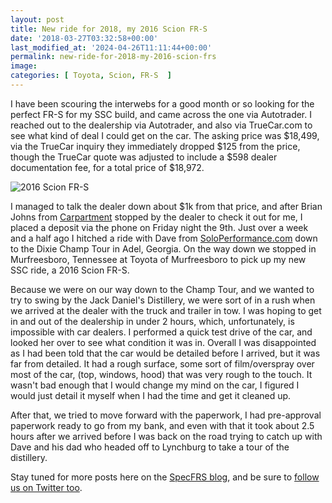 ```yaml
---
layout: post
title: New ride for 2018, my 2016 Scion FR-S
date: '2018-03-27T03:32:58+00:00'
last_modified_at: '2024-04-26T11:11:44+00:00'
permalink: new-ride-for-2018-my-2016-scion-frs
image: 
categories: [ Toyota, Scion, FR-S  ]
---
```

I have been scouring the interwebs for a good month or so looking for the perfect FR-S for my SSC build, and came across the one via Autotrader. I reached out to the dealership via Autotrader, and also via TrueCar.com to see what kind of deal I could get on the car. The asking price was $18,499, via the TrueCar inquiry they immediately dropped $125 from the price, though the TrueCar quote was adjusted to include a $598 dealer documentation fee, for a total price of $18,972.

![2016 Scion FR-S](https://farm1.staticflickr.com/814/40148396415_541a6a97c2.jpg)

I managed to talk the dealer down about $1k from that price, and after Brian Johns from [Carpartment](https://carpartment.wordpress.com/) stopped by the dealer to check it out for me, I placed a deposit via the phone on Friday night the 9th. Just over a week and a half ago I hitched a ride with Dave from [SoloPerformance.com](https://www.SoloPerformance.com) down to the Dixie Champ Tour in Adel, Georgia. On the way down we stopped in Murfreesboro, Tennessee at Toyota of Murfreesboro to pick up my new SSC ride, a 2016 Scion FR-S.

Because we were on our way down to the Champ Tour, and we wanted to try to swing by the Jack Daniel's Distillery, we were sort of in a rush when we arrived at the dealer with the truck and trailer in tow. I was hoping to get in and out of the dealership in under 2 hours, which, unfortunately, is impossible with car dealers. I performed a quick test drive of the car, and looked her over to see what condition it was in. Overall I was disappointed as I had been told that the car would be detailed before I arrived, but it was far from detailed. It had a rough surface, some sort of film/overspray over most of the car, (top, windows, hood) that was very rough to the touch. It wasn't bad enough that I would change my mind on the car, I figured I would just detail it myself when I had the time and get it cleaned up.

After that, we tried to move forward with the paperwork, I had pre-approval paperwork ready to go from my bank, and even with that it took about 2.5 hours after we arrived before I was back on the road trying to catch up with Dave and his dad who headed off to Lynchburg to take a tour of the distillery.

Stay tuned for more posts here on the [SpecFRS blog](/category/specfrs/), and be sure to [follow us on Twitter too](https://twitter.com/specfrs).
